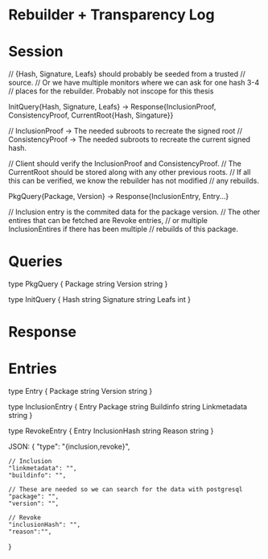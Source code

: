 Rebuilder + Transparency Log
============================

# Session

// {Hash, Signature, Leafs} should probably be seeded from a trusted 
// source.
// Or we have multiple monitors where we can ask for one hash 3-4 
// places for the rebuilder. Probably not inscope for this thesis

InitQuery{Hash, Signature, Leafs}
-> Response{InclusionProof, ConsistencyProof, CurrentRoot{Hash, Singature}}

// InclusionProof -> The needed subroots to recreate the signed root
// ConsistencyProof -> The needed subroots to recreate the current signed hash.

// Client should verify the InclusionProof and ConsistencyProof. 
// The CurrentRoot should be stored along with any other previous roots.
// If all this can be verified, we know the rebuilder has not modified
// any rebuilds.

PkgQuery{Package, Version} 
-> Response{InclusionEntry, Entry...}

// Inclusion entry is the commited data for the package version.
// The other entires that can be fetched are Revoke entries,
// or multiple InclusionEntires if there has been multiple
// rebuilds of this package.


# Queries

type PkgQuery {
    Package string
    Version string
}

type InitQuery {
    Hash        string
    Signature   string
    Leafs       int
}

# Response

# Entries

type Entry {
    Package string
    Version string
} 

type InclusionEntry {
    Entry
    Package         string
    Buildinfo       string
    Linkmetadata    string
}

type RevokeEntry {
    Entry 
    InclusionHash   string
    Reason          string
}

JSON:
{
    "type": "{inclusion,revoke}",

    // Inclusion
    "linkmetadata": "",
    "buildinfo": "",
    
    // These are needed so we can search for the data with postgresql
    "package": "",
    "version": "",

    // Revoke
    "inclusionHash": "",
    "reason":"",
}
